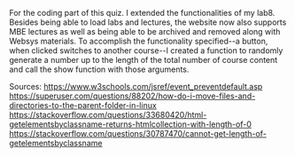 For the coding part of this quiz. I extended the functionalities of my lab8. Besides being able to load labs and lectures, the website now also supports MBE lectures as well as being able to be archived and removed along with Websys materials. To accomplish the functionality specified--a button, when clicked switches to another course--I created a function to randomly generate a number up to the length of the total number of course content and call the show function with those arguments.

Sources:
https://www.w3schools.com/jsref/event_preventdefault.asp
https://superuser.com/questions/88202/how-do-i-move-files-and-directories-to-the-parent-folder-in-linux
https://stackoverflow.com/questions/33680420/html-getelementsbyclassname-returns-htmlcollection-with-length-of-0
https://stackoverflow.com/questions/30787470/cannot-get-length-of-getelementsbyclassname